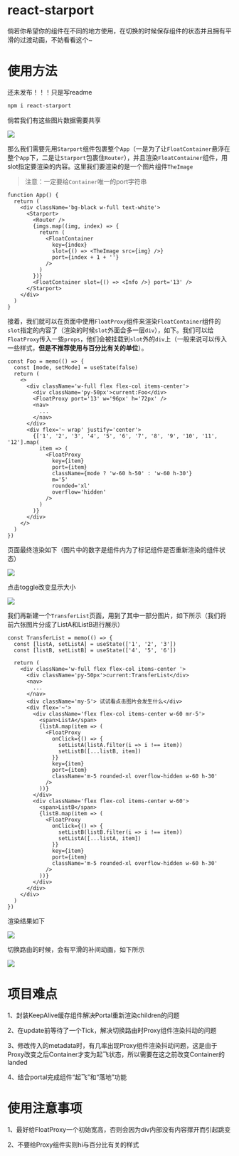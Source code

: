 # react-starport
倘若你希望你的组件在不同的地方使用，在切换的时候保存组件的状态并且拥有平滑的过渡动画，不妨看看这个~

# 使用方法

还未发布！！！只是写readme

```js
npm i react-starport
```



倘若我们有这些图片数据需要共享

![](https://img.jzsp66.xyz/github/image-20220703165729069.png)

那么我们需要先用`Starport`组件包裹整个`App`（一是为了让`FloatContainer`悬浮在整个`App`下，二是让`Starport`包裹住`Router`），并且渲染`FloatContainer`组件，用slot指定要渲染的内容。这里我们要渲染的是一个图片组件`TheImage`

> 注意：一定要给`Container`唯一的port字符串

```tsx
function App() {
  return (
    <div className='bg-black w-full text-white'>
      <Starport>
        <Router />
        {imgs.map((img, index) => {
          return (
            <FloatContainer
              key={index}
              slot={() => <TheImage src={img} />}
              port={index + 1 + ''}
            />
          )
        })}
        <FloatContainer slot={() => <Info />} port='13' />
      </Starport>
    </div>
  )
}
```

接着，我们就可以在页面中使用`FloatProxy`组件来渲染`FloatContainer`组件的`slot`指定的内容了（渲染的时候`slot`外面会多一层`div`），如下。我们可以给`FloatProxy`传入一些`props`，他们会被挂载到`slot`外的`div`上（一般来说可以传入一些样式，**但是不推荐使用与百分比有关的单位**）。

```tsx
const Foo = memo(() => {
  const [mode, setMode] = useState(false)
  return (
    <>
      <div className='w-full flex flex-col items-center'>
        <div className='py-50px'>current:Foo</div>
        <FloatProxy port='13' w='96px' h='72px' />
        <nav>
		  ...
        </nav>
      </div>
      <div flex='~ wrap' justify='center'>
        {['1', '2', '3', '4', '5', '6', '7', '8', '9', '10', '11', '12'].map(
          item => (
            <FloatProxy
              key={item}
              port={item}
              className={mode ? 'w-60 h-50' : 'w-60 h-30'}
              m='5'
              rounded='xl'
              overflow='hidden'
            />
          )
        )}
      </div>
    </>
  )
})
```

页面最终渲染如下（图片中的数字是组件内为了标记组件是否重新渲染的组件状态）

![](https://img.jzsp66.xyz/github/image-20220703170334235.png)

点击toggle改变显示大小

![](https://img.jzsp66.xyz/github/QQ录屏20220703170523-1656839312199.gif)

我们再新建一个`TransferList`页面，用到了其中一部分图片，如下所示（我们将前六张图片分成了ListA和ListB进行展示）

```tsx
const TransferList = memo(() => {
  const [listA, setListA] = useState(['1', '2', '3'])
  const [listB, setListB] = useState(['4', '5', '6'])

  return (
    <div className='w-full flex flex-col items-center '>
      <div className='py-50px'>current:TransferList</div>
      <nav>
		...
      </nav>
      <div className='my-5'> 试试看点击图片会发生什么</div>
      <div flex='~'>
        <div className='flex flex-col items-center w-60 mr-5'>
          <span>ListA</span>
          {listA.map(item => (
            <FloatProxy
              onClick={() => {
                setListA(listA.filter(i => i !== item))
                setListB([...listB, item])
              }}
              key={item}
              port={item}
              className='m-5 rounded-xl overflow-hidden w-60 h-30'
            />
          ))}
        </div>
        <div className='flex flex-col items-center w-60'>
          <span>ListB</span>
          {listB.map(item => (
            <FloatProxy
              onClick={() => {
                setListB(listB.filter(i => i !== item))
                setListA([...listA, item])
              }}
              key={item}
              port={item}
              className='m-5 rounded-xl overflow-hidden w-60 h-30'
            />
          ))}
        </div>
      </div>
    </div>
  )
})
```

渲染结果如下

![](https://img.jzsp66.xyz/github/image-20220703171022293.png)

切换路由的时候，会有平滑的补间动画，如下所示

![](https://img.jzsp66.xyz/github/QQ录屏20220703171135.gif)



# 项目难点

1、封装KeepAlive缓存组件解决Portal重新渲染children的问题

2、在update前等待了一个Tick，解决切换路由时Proxy组件渲染抖动的问题

3、修改传入的metadata时，有几率出现Proxy组件渲染抖动问题，这是由于Proxy改变之后Container才变为起飞状态，所以需要在这之前改变Container的landed

4、结合portal完成组件“起飞”和“落地”功能

# 使用注意事项

1、最好给FloatProxy一个初始宽高，否则会因为div内部没有内容撑开而引起跳变

2、不要给Proxy组件实则hi与百分比有关的样式